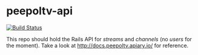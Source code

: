 peepoltv-api
============

[![Build Status](https://secure.travis-ci.org/peepoltv/peepoltv-api.png)](http://travis-ci.org/peepoltv/peepoltv-api)

This repo should hold the Rails API for *streams* and *channels* (no *users* for the moment).
Take a look at http://docs.peepoltv.apiary.io/ for reference.
